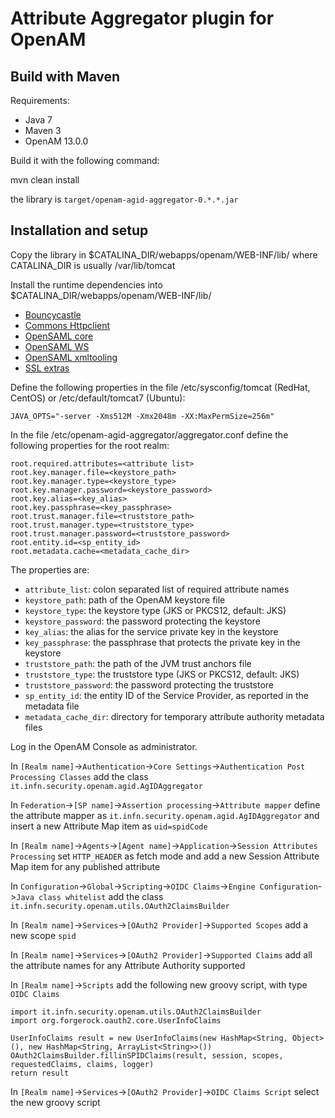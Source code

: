 # Attribute Aggregator plugin for OpenAM

## Build with Maven

Requirements:

- Java 7
- Maven 3
- OpenAM 13.0.0

Build it with the following command:

  mvn clean install
  
the library is `target/openam-agid-aggregator-0.*.*.jar`

## Installation and setup

Copy the library in $CATALINA_DIR/webapps/openam/WEB-INF/lib/
where CATALINA_DIR is usually /var/lib/tomcat

Install the runtime dependencies into $CATALINA_DIR/webapps/openam/WEB-INF/lib/
- [Bouncycastle](http://search.maven.org/remotecontent?filepath=org/bouncycastle/bcprov-jdk15on/1.51/bcprov-jdk15on-1.51.jar)
- [Commons Httpclient](http://search.maven.org/remotecontent?filepath=commons-httpclient/commons-httpclient/3.1/commons-httpclient-3.1.jar)
- [OpenSAML core](http://search.maven.org/remotecontent?filepath=org/opensaml/opensaml/2.6.4/opensaml-2.6.4.jar)
- [OpenSAML WS](http://search.maven.org/remotecontent?filepath=org/opensaml/openws/1.5.4/openws-1.5.4.jar)
- [OpenSAML xmltooling](http://search.maven.org/remotecontent?filepath=org/opensaml/xmltooling/1.4.4/xmltooling-1.4.4.jar)
- [SSL extras](http://search.maven.org/remotecontent?filepath=ca/juliusdavies/not-yet-commons-ssl/0.3.9/not-yet-commons-ssl-0.3.9.jar)

Define the following properties in the file /etc/sysconfig/tomcat (RedHat, CentOS) or /etc/default/tomcat7 (Ubuntu):
```
JAVA_OPTS="-server -Xms512M -Xmx2048m -XX:MaxPermSize=256m"
```

In the file /etc/openam-agid-aggregator/aggregator.conf define the following properties for the root realm:
```
root.required.attributes=<attribute list>
root.key.manager.file=<keystore_path>
root.key.manager.type=<keystore_type>
root.key.manager.password=<keystore_password>
root.key.alias=<key_alias>
root.key.passphrase=<key_passphrase>
root.trust.manager.file=<truststore_path>
root.trust.manager.type=<truststore_type>
root.trust.manager.password=<truststore_password>
root.entity.id=<sp_entity_id>
root.metadata.cache=<metadata_cache_dir>
```

The properties are:
- `attribute_list`: colon separated list of required attribute names
- `keystore_path`: path of the OpenAM keystore file
- `keystore_type`: the keystore type (JKS or PKCS12, default: JKS)
- `keystore_password`: the password protecting the keystore
- `key_alias`: the alias for the service private key in the keystore
- `key_passphrase`: the passphrase that protects the private key in the keystore
- `truststore_path`: the path of the JVM trust anchors file
- `truststore_type`: the truststore type (JKS or PKCS12, default: JKS)
- `truststore_password`: the password protecting the truststore
- `sp_entity_id`: the entity ID of the Service Provider, as reported in the metadata file
- `metadata_cache_dir`: directory for temporary attribute authority metadata files


Log in the OpenAM Console as administrator.

In `[Realm name]`->`Authentication`->`Core Settings`->`Authentication Post Processing Classes` add the class `it.infn.security.openam.agid.AgIDAggregator`

In `Federation`->`[SP name]`->`Assertion processing`->`Attribute mapper` define the attribute mapper as `it.infn.security.openam.agid.AgIDAggregator` and insert a new Attribute Map item as `uid=spidCode`

In `[Realm name]`->`Agents`->`[Agent name]`->`Application`->`Session Attributes Processing` set `HTTP_HEADER` as fetch mode and add a new Session Attribute Map item for any published attribute

In `Configuration`->`Global`->`Scripting`->`OIDC Claims`->`Engine Configuration`->`Java class whitelist` add the class `it.infn.security.openam.utils.OAuth2ClaimsBuilder`

In `[Realm name]`->`Services`->`[OAuth2 Provider]`->`Supported Scopes` add a new scope `spid`

In `[Realm name]`->`Services`->`[OAuth2 Provider]`->`Supported Claims` add all the attribute names for any Attribute Authority supported

In `[Realm name]`->`Scripts` add the following new groovy script, with type `OIDC Claims`
```
import it.infn.security.openam.utils.OAuth2ClaimsBuilder
import org.forgerock.oauth2.core.UserInfoClaims

UserInfoClaims result = new UserInfoClaims(new HashMap<String, Object>(), new HashMap<String, ArrayList<String>>())
OAuth2ClaimsBuilder.fillinSPIDClaims(result, session, scopes, requestedClaims, claims, logger)
return result
```

In `[Realm name]`->`Services`->`[OAuth2 Provider]`->`OIDC Claims Script` select the new groovy script


